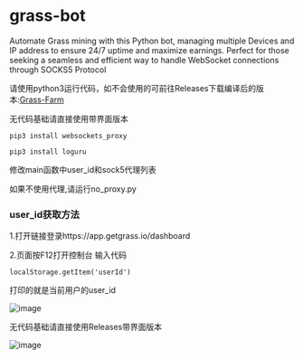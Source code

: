# grass-bot
Automate Grass mining with this Python bot, managing multiple Devices and IP address to ensure 24/7 uptime and maximize earnings. Perfect for those seeking a seamless and efficient way to handle WebSocket connections through SOCKS5 Protocol

请使用python3运行代码，如不会使用的可前往Releases下载编译后的版本:[Grass-Farm](https://github.com/linlinfabuye/grass-bot/releases/tag/Grass-Farm)

无代码基础请直接使用带界面版本


`pip3 install websockets_proxy`


`pip3 install loguru`


修改main函数中user_id和sock5代理列表

如果不使用代理,请运行no_proxy.py

### user_id获取方法

1.打开链接登录https://app.getgrass.io/dashboard

2.页面按F12打开控制台 输入代码

`localStorage.getItem('userId')`

打印的就是当前用户的user_id


![image](https://github.com/user-attachments/assets/0a4f189b-01af-410d-9de6-140574e2518b)


无代码基础请直接使用Releases带界面版本

![image](https://github.com/user-attachments/assets/ecfb963e-9dd6-4527-a4fc-638f298adeae)
